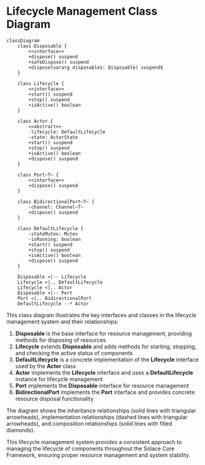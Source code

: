 # Lifecycle Management Class Diagram

```mermaid
classDiagram
    class Disposable {
        <<interface>>
        +dispose() suspend
        +safeDispose() suspend
        +dispose(vararg disposables: Disposable) suspend$
    }
    
    class Lifecycle {
        <<interface>>
        +start() suspend
        +stop() suspend
        +isActive() boolean
    }
    
    class Actor {
        <<abstract>>
        -lifecycle: DefaultLifecycle
        -state: ActorState
        +start() suspend
        +stop() suspend
        +isActive() boolean
        +dispose() suspend
    }
    
    class Port~T~ {
        <<interface>>
        +dispose() suspend
    }
    
    class BidirectionalPort~T~ {
        -channel: Channel~T~
        +dispose() suspend
    }
    
    class DefaultLifecycle {
        -stateMutex: Mutex
        -isRunning: boolean
        +start() suspend
        +stop() suspend
        +isActive() boolean
        +dispose() suspend
    }
    
    Disposable <|-- Lifecycle
    Lifecycle <|.. DefaultLifecycle
    Lifecycle <|.. Actor
    Disposable <|-- Port
    Port <|.. BidirectionalPort
    DefaultLifecycle --* Actor
```

This class diagram illustrates the key interfaces and classes in the lifecycle management system and their relationships:

1. **Disposable** is the base interface for resource management, providing methods for disposing of resources
2. **Lifecycle** extends **Disposable** and adds methods for starting, stopping, and checking the active status of components
3. **DefaultLifecycle** is a concrete implementation of the **Lifecycle** interface used by the **Actor** class
4. **Actor** implements the **Lifecycle** interface and uses a **DefaultLifecycle** instance for lifecycle management
5. **Port** implements the **Disposable** interface for resource management
6. **BidirectionalPort** implements the **Port** interface and provides concrete resource disposal functionality

The diagram shows the inheritance relationships (solid lines with triangular arrowheads), implementation relationships (dashed lines with triangular arrowheads), and composition relationships (solid lines with filled diamonds).

This lifecycle management system provides a consistent approach to managing the lifecycle of components throughout the Solace Core Framework, ensuring proper resource management and system stability.
